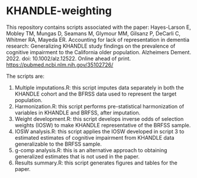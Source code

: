 # KHANDLE-weighting

This repository contains scripts associated with the paper: Hayes-Larson E, Mobley TM, Mungas D, Seamans M, Glymour MM, Gilsanz P, DeCarli C, Whitmer RA, Mayeda ER. Accounting for lack of representation in dementia research: Generalizing KHANDLE study findings on the prevalence of cognitive impairment to the California older population. Alzheimers Dement. 2022. doi: 10.1002/alz.12522. Online ahead of print. https://pubmed.ncbi.nlm.nih.gov/35102726/


The scripts are:
1. Multiple imputations.R: this script imputes data separately in both the KHANDLE cohort and the BFRSS data used to represent the target population. 
2. Harmonization.R: this script performs pre-statistical harmonization of variables in KHANDLE and BRFSS, after imputation.
3. Weight development.R: this script develops inverse odds of selection weights (IOSW) to make KHANDLE representative of the BRFSS sample.
4. IOSW analysis.R: this script applies the IOSW developed in script 3 to estimated estimates of cognitive impairment from KHANDLE data generalizable to the BRFSS sample. 
5. g-comp analysis.R: this is an alternative approach to obtaining generalized estimates that is not used in the paper.
6. Results summary.R: this script generates figures and tables for the paper.
